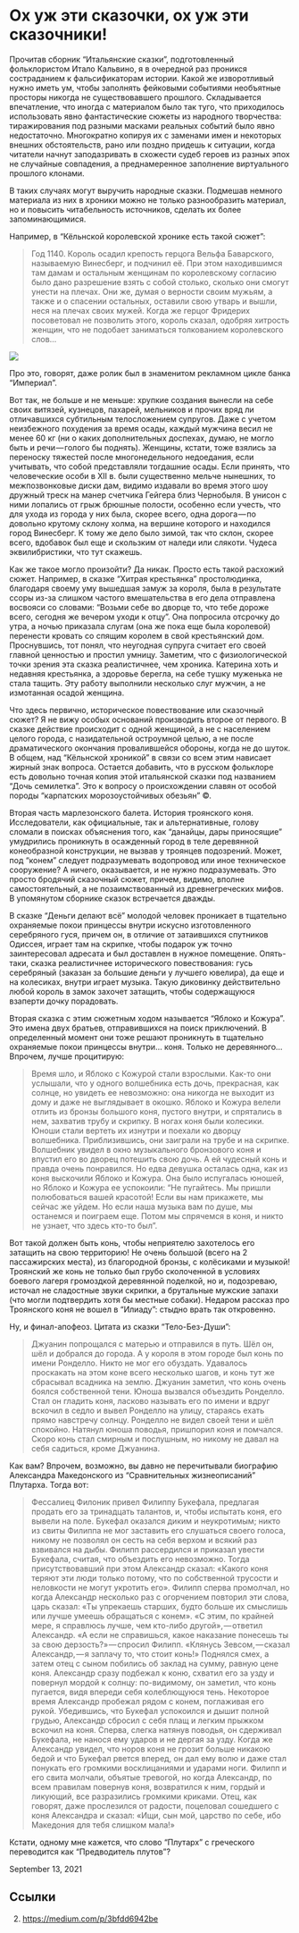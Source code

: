 # Ох уж эти сказочки, ох уж эти сказочники!

Прочитав сборник “Итальянские сказки”, подготовленный фольклористом
Итало Кальвино, я в очередной раз проникся состраданием к
фальсификаторам истории. Какой же изворотливый нужно иметь ум, чтобы
заполнять фейковыми событиями необъятные просторы никогда не
существовавшего прошлого. Складывается впечатление, что иногда с
материалом было так туго, что приходилось использовать явно
фантастические сюжеты из народного творчества: тиражирования под
разными масками реальных событий было явно недостаточно. Многократно
копируя их с заменами имен и некоторых внешних обстоятельств, рано или
поздно придешь к ситуации, когда читатели начнут заподазривать в
схожести судеб героев из разных эпох не случайные совпадения, а
преднамеренное заполнение виртуального прошлого клонами.

В таких случаях могут выручить народные сказки. Подмешав немного
материала из них в хроники можно не только разнообразить материал, но и
повысить читабельность источников, сделать их более запоминающимися.

Например, в “Кёльнской королевской хронике есть такой сюжет”:

>  Год 1140. Король осадил крепость герцога Вельфа Баварского,
>  называемую Винесберг, и подчинил её. При этом находившимся там дамам
>  и остальным женщинам по королевскому согласию было дано разрешение
>  взять с собой столько, сколько они смогут унести на плечах. Они же,
>  думая о верности своим мужьям, а также и о спасении остальных,
>  оставили свою утварь и вышли, неся на плечах своих мужей. Когда же
>  герцог Фридерих посоветовал не позволить этого, король сказал,
>  одобряя хитрость женщин, что не подобает заниматься толкованием
>  королевского слов…


![](content/img/rd_6LJsRP6Qq95ZT.jpg)

Про это, говорят, даже ролик был в знаменитом рекламном цикле банка
“Империал”.

Вот так, не больше и не меньше: хрупкие создания вынесли на себе своих
витязей, кузнецов, пахарей, мельников и прочих вряд ли отличавшихся
субтильным телосложением супругов. Даже с учетом неизбежного похудения
за время осады, каждый мужчина весил не менее 60 кг (ни о каких
дополнительных доспехах, думаю, не могло быть и речи — голого бы
поднять). Женщины, кстати, тоже взялись за переноску тяжестей после
многонедельного недоедания, если учитывать, что собой представляли
тогдашние осады. Если принять, что человеческие особи в XII в. были
существенно мельче нынешних, то межпозвонковые диски дам, видимо
издавали во время этого шоу дружный треск на манер счетчика Гейгера
близ Чернобыля. В унисон с ними лопались от грыж брюшные полости,
особенно если учесть, что для ухода из города у них была, скорее всего,
одна дорога — по довольно крутому склону холма, на вершине которого и
находился город Винесберг. К тому же дело было зимой, так что склон,
скорее всего, вдобавок был еще и скользким от наледи или слякоти.
Чудеса эквилибристики, что тут скажешь.

Как же такое могло произойти? Да никак. Просто есть такой расхожий
сюжет. Например, в сказке “Хитрая крестьянка” простолюдинка, благодаря своему уму вышедшая замуж за короля, была в
результате ссоры из-за слишком частого вмешательства в его дела
отправлена восвояси со словами: “Возьми себе во дворце то, что тебе
дороже всего, сегодня же вечером уходи к отцу”. Она попросила отсрочку
до утра, а ночью приказала слугам (она же пока еще была королевой)
перенести кровать со спящим королем в свой крестьянский дом.
Проснувшись, тот понял, что неугодная супруга считает его своей главной
ценностью и простил умницу. Заметим, что с физиологической точки зрения
эта сказка реалистичнее, чем хроника. Катерина хоть и недавняя
крестьянка, а здоровье берегла, на себе тушку муженька не стала тащить.
Эту работу выполнили несколько слуг мужчин, а не измотанная осадой
женщина.

Что здесь первично, историческое повествование или сказочный сюжет? Я
не вижу особых оснований производить второе от первого. В сказке
действие происходит с одной женщиной, а не с населением целого города,
с назидательной остроумной целью, а не после драматического окончания
провалившейся обороны, когда не до шуток. В общем, над “Кёльнской
хроникой” в связи со всем этим нависает жирный знак вопроса. Остается
добавить, что в русском фольклоре есть довольно точная копия этой
итальянской сказки под названием “Дочь семилетка”. Это к вопросу о
происхождении славян от особой породы “карпатских морозоустойчивых
обезьян” ©.

Вторая часть марлезонского балета. История троянского коня.
Исследователи, как официальные, так и альтернативные, голову сломали в
поисках объяснения того, как “данайцы, дары приносящие” умудрились
проникнуть в осажденный город в теле деревянной конеобразной
конструкции, не вызвав у троянцев подозрений. Может, под “конем”
следует подразумевать водопровод или иное техническое сооружение? А
ничего, оказывается, и не нужно подразумевать. Это просто бродячий
сказочный сюжет, причем, видимо, вполне самостоятельный, а не
позаимствованный из древнегреческих мифов. В упомянутом сборнике сказок
встречается дважды.

В сказке “Деньги делают всё” молодой человек проникает в тщательно
охраняемые покои принцессы внутри искусно изготовленного серебряного
гуся, причем он, в отличие от затаившихся спутников Одиссея, играет там
на скрипке, чтобы подарок уж точно заинтересовал адресата и был
доставлен в нужное помещение. Опять-таки, сказка реалистичнее
исторического повествования: гусь серебряный (заказан за большие деньги
у лучшего ювелира), да еще и на колесиках, внутри играет музыка. Такую
диковинку действительно любой король в замок захочет затащить, чтобы
содержащуюся взаперти дочку порадовать.

Вторая сказка с этим сюжетным ходом называется “Яблоко и Кожура”. Это
имена двух братьев, отправившихся на поиск приключений. В определенный
момент они тоже решают проникнуть в тщательно охраняемые покои
принцессы внутри… коня. Только не деревянного… Впрочем, лучше
процитирую:

>  Время шло, и Яблоко с Кожурой стали взрослыми. Как-то они услышали,
>  что у одного волшебника есть дочь, прекрасная, как солнце, но
>  увидеть ее невозможно: она никогда не выходит из дому и даже не
>  выглядывает в окошко. Яблоко и Кожура велели отлить из бронзы
>  большого коня, пустого внутри, и спрятались в нем, захватив трубу и
>  скрипку. В ногах коня были колесики. Юноши стали вертеть их изнутри
>  и поехали ко дворцу волшебника. Приблизившись, они заиграли на трубе
>  и на скрипке. Волшебник увидел в окно музыкального бронзового коня и
>  впустил его во дворец потешить свою дочь. А ей чудесный конь и
>  правда очень понравился. Но едва девушка осталась одна, как из коня
>  выскочили Яблоко и Кожура. Она было испугалась юношей, но Яблоко и
>  Кожура ее успокоили: “Не пугайтесь. Мы пришли полюбоваться вашей
>  красотой! Если вы нам прикажете, мы сейчас же уйдем. Но если наша
>  музыка вам по душе, мы останемся и поиграем еще. Потом мы спрячемся
>  в коня, и никто не узнает, что здесь кто-то был”.

Вот такой должен быть конь, чтобы неприятелю захотелось его затащить на
свою территорию! Не очень большой (всего на 2 пассажирских места), из
благородной бронзы, с колёсиками и музыкой! Троянский же конь не только
был грубо сколоченной в условиях боевого лагеря громоздкой деревянной
поделкой, но и, подозреваю, источал не сладостные звуки скрипки, а
брутальные мужские запахи (что могли подтвердить хотя бы местные
собаки). Недаром рассказ про Троянского коня не вошел в “Илиаду”:
стыдно врать так откровенно.

Ну, и финал-апофеоз. Цитата из сказки “Тело-Без-Души”:

>  Джуанин попрощался с матерью и отправился в путь. Шёл он, шёл и
>  добрался до города. А у короля в этом городе был конь по имени
>  Ронделло. Никто не мог его обуздать. Удавалось проскакать на этом
>  коне всего несколько шагов, и конь тут же сбрасывал всадника на
>  землю. Джуанин заметил, что конь очень боялся собственной тени.
>  Юноша вызвался объездить Ронделло. Стал он гладить коня, ласково
>  называть его по имени и вдруг вскочил в седло и вывел Ронделло на
>  улицу, стараясь ехать прямо навстречу солнцу. Ронделло не видел
>  своей тени и шёл спокойно. Натянул юноша поводья, пришпорил коня и
>  помчался. Скоро конь стал смирным и послушным, но никому не давал на
>  себя садиться, кроме Джуанина.

Как вам? Впрочем, возможно, вы давно не перечитывали биографию
Александра Македонского из “Сравнительных жизнеописаний” Плутарха.
Тогда вот:

>  Фессалиец Филоник привел Филиппу Букефала, предлагая продать его за
>  тринадцать талантов, и, чтобы испытать коня, его вывели на поле.
>  Букефал оказался диким и неукротимым; никто из свиты Филиппа не мог
>  заставить его слушаться своего голоса, никому не позволял он сесть
>  на себя верхом и всякий раз взвивался на дыбы. Филипп рассердился и
>  приказал увести Букефала, считая, что объездить его невозможно.
>  Тогда присутствовавший при этом Александр сказал: «Какого коня
>  теряют эти люди только потому, что по собственной трусости и
>  неловкости не могут укротить его». Филипп сперва промолчал, но когда
>  Александр несколько раз с огорчением повторил эти слова, царь
>  сказал: «Ты упрекаешь старших, будто больше их смыслишь или лучше
>  умеешь обращаться с конем». «С этим, по крайней мере, я справлюсь
>  лучше, чем кто-либо другой», — ответил Александр. «А если не
>  справишься, какое наказание понесешь ты за свою дерзость?» — спросил
>  Филипп. «Клянусь Зевсом, — сказал Александр, — я заплачу то, что
>  стоит конь!» Поднялся смех, а затем отец с сыном побились об заклад
>  на сумму, равную цене коня. Александр сразу подбежал к коню, схватил
>  его за узду и повернул мордой к солнцу: по-видимому, он заметил, что
>  конь пугается, видя впереди себя колеблющуюся тень. Некоторое время
>  Александр пробежал рядом с конем, поглаживая его рукой. Убедившись,
>  что Букефал успокоился и дышит полной грудью, Александр сбросил с
>  себя плащ и легким прыжком вскочил на коня. Сперва, слегка натянув
>  поводья, он сдерживал Букефала, не нанося ему ударов и не дергая за
>  узду. Когда же Александр увидел, что норов коня не грозит больше
>  никакою бедой и что Букефал рвется вперед, он дал ему волю и даже
>  стал понукать его громкими восклицаниями и ударами ноги. Филипп и
>  его свита молчали, объятые тревогой, но когда Александр, по всем
>  правилам повернув коня, возвратился к ним, гордый и ликующий, все
>  разразились громкими криками. Отец, как говорят, даже прослезился от
>  радости, поцеловал сошедшего с коня Александра и сказал: «Ищи, сын
>  мой, царство по себе, ибо Македония для тебя слишком мала!»

Кстати, одному мне кажется, что слово “Плутарх” с греческого
переводится как “Предводитель плутов”?

<time>September 13, 2021</time>

## Ссылки

2. https://medium.com/p/3bfdd6942be
